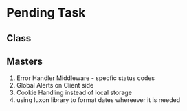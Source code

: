 # Pending Task

## Class

## Masters

1. Error Handler Middleware - specfic status codes
2. Global Alerts on Client side
3. Cookie Handling instead of local storage
4. using luxon library to format dates whereever it is needed
